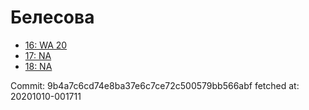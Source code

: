 # Белесова
- [16: WA 20](16.md)
- [17: NA](17.md)
- [18: NA](18.md)

Commit: 9b4a7c6cd74e8ba37e6c7ce72c500579bb566abf
 fetched at: 20201010-001711
